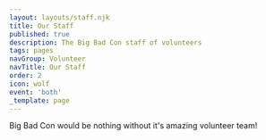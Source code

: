 ```yaml
---
layout: layouts/staff.njk
title: Our Staff
published: true
description: The Big Bad Con staff of volunteers
tags: pages
navGroup: Volunteer
navTitle: Our Staff
order: 2
icon: wolf
event: 'both'
_template: page
---
```



Big Bad Con would be nothing without it's amazing volunteer team!
